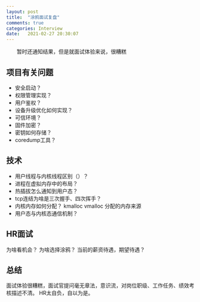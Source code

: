 ```yaml
---
layout: post
title:  "涂鸦面试复盘"
comments: true
categories: Interview
date:   2021-02-27 20:30:07
---
```


&ensp;&ensp;&ensp;&ensp;暂时还通知结果，但是就面试体验来说，很糟糕

## 项目有关问题
* 安全启动？
* 权限管理实现？
* 用户鉴权？
* 设备升级优化如何实现？
* 可信环境？
* 固件加密？
* 密钥如何存储？
* coredump工具？

## 技术
* 用户线程与内核线程区别（）？
* 进程在虚拟内存中的布局？
* 热插拔怎么通知到用户态？
* tcp连结为啥是三次握手、四次挥手？
* 内核内存如何分配？ kmalloc vmalloc 分配的内存来源
* 用户态与内核态通信机制？

## HR面试
为啥看机会？
为啥选择涂鸦？
当前的薪资待遇，期望待遇？

## 总结
面试体验很糟糕，面试官提问毫无章法，意识流，对岗位职级、工作任务、绩效考核描述不清。
HR太自负，自以为是。
	
